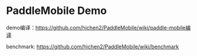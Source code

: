 # PaddleMobile Demo
demo编译：https://github.com/hjchen2/PaddleMobile/wiki/paddle-mobile编译

benchmark: https://github.com/hjchen2/PaddleMobile/wiki/benchmark
